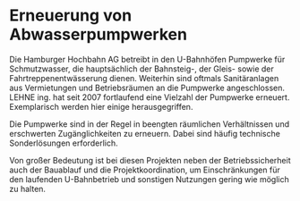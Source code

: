 # Erneuerung von Abwasserpumpwerken

Die Hamburger Hochbahn AG betreibt in den U-Bahnhöfen Pumpwerke für 
Schmutzwasser, die hauptsächlich der Bahnsteig-, der Gleis- sowie der 
Fahrtreppenentwässerung dienen. Weiterhin sind oftmals Sanitäranlagen 
aus Vermietungen und Betriebsräumen an die Pumpwerke angeschlossen. 
LEHNE ing. hat seit 2007 fortlaufend eine Vielzahl der Pumpwerke 
erneuert. Exemplarisch werden hier einige herausgegriffen.

Die Pumpwerke sind in der Regel in beengten räumlichen Verhältnissen 
und erschwerten Zugänglichkeiten zu erneuern. Dabei sind häufig 
technische Sonderlösungen erforderlich.

Von großer Bedeutung ist bei diesen Projekten neben der 
Betriebssicherheit auch der Bauablauf und die Projektkoordination, um 
Einschränkungen für den laufenden U-Bahnbetrieb und sonstigen Nutzungen 
gering wie möglich zu halten.
